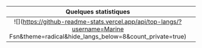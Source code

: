 |                                                       Quelques statistiques                                                       |     |                                                                                                                     |
| :-------------------------------------------------------------------------------------------------------------------------------: | :-: | :-----------------------------------------------------------------------------------------------------------------: |
| ![](https://github-readme-stats.vercel.app/api/top-langs/?username=Marine Fsn&theme=radical&hide_langs_below=8&count_private=true) |     | ![](https://github-readme-stats.vercel.app/api?username=MarineFsn&show_icons=true&theme=radical&count_private=true) |
